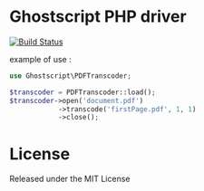 # Ghostscript PHP driver

[![Build Status](https://secure.travis-ci.org/alchemy-fr/Ghostscript-PHP.png)](http://travis-ci.org/alchemy-fr/Ghostscript-PHP)

example of use :

```php
use Ghostscript\PDFTranscoder;

$transcoder = PDFTranscoder::load();
$transcoder->open('document.pdf')
            ->transcode('firstPage.pdf', 1, 1)
            ->close();
```


# License

Released under the MIT License
